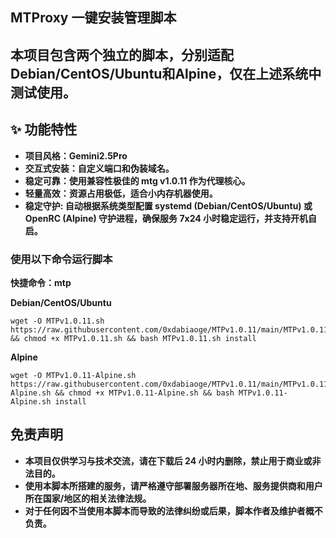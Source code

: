 ## **MTProxy 一键安装管理脚本**

## 本项目包含两个独立的脚本，分别适配Debian/CentOS/Ubuntu和Alpine，仅在上述系统中测试使用。

## **✨ 功能特性**
- **项目风格：Gemini2.5Pro**
- **交互式安装：自定义端口和伪装域名。**
- **稳定可靠：使用兼容性极佳的 mtg v1.0.11 作为代理核心。**
- **轻量高效：资源占用极低，适合小内存机器使用。**
- **稳定守护: 自动根据系统类型配置 systemd (Debian/CentOS/Ubuntu) 或 OpenRC (Alpine) 守护进程，确保服务 7x24 小时稳定运行，并支持开机自启。**


### **使用以下命令运行脚本**

**快捷命令：mtp**

**Debian/CentOS/Ubuntu**
```
wget -O MTPv1.0.11.sh https://raw.githubusercontent.com/0xdabiaoge/MTPv1.0.11/main/MTPv1.0.11.sh && chmod +x MTPv1.0.11.sh && bash MTPv1.0.11.sh install
```

**Alpine**
```
wget -O MTPv1.0.11-Alpine.sh https://raw.githubusercontent.com/0xdabiaoge/MTPv1.0.11/main/MTPv1.0.11-Alpine.sh && chmod +x MTPv1.0.11-Alpine.sh && bash MTPv1.0.11-Alpine.sh install
```

## **免责声明**
- **本项目仅供学习与技术交流，请在下载后 24 小时内删除，禁止用于商业或非法目的。**
- **使用本脚本所搭建的服务，请严格遵守部署服务器所在地、服务提供商和用户所在国家/地区的相关法律法规。**
- **对于任何因不当使用本脚本而导致的法律纠纷或后果，脚本作者及维护者概不负责。**
